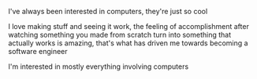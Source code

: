I've always been interested in computers, they're just so cool

I love making stuff and seeing it work, the feeling of accomplishment after watching something you made from scratch turn into something that actually works is amazing, that's what has driven me towards becoming a software engineer

I'm interested in mostly everything involving computers
